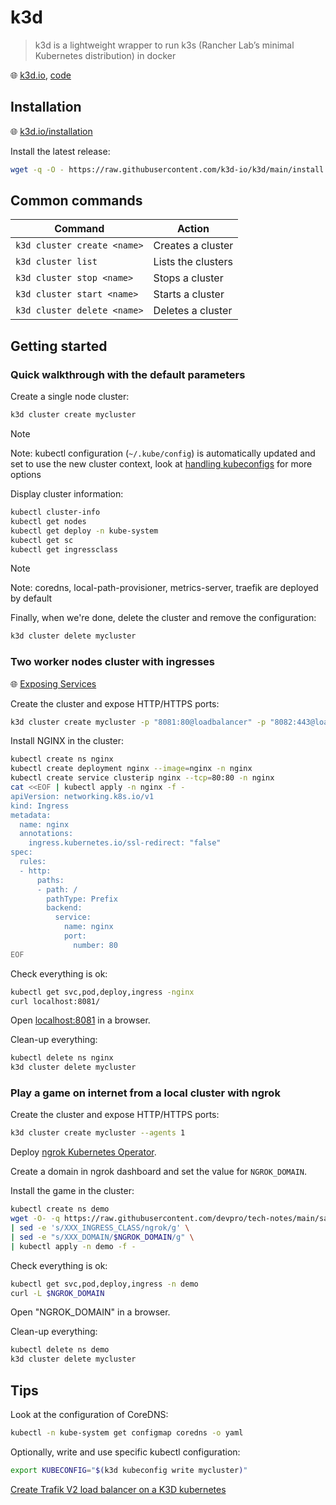 # k3d

> k3d is a lightweight wrapper to run k3s (Rancher Lab’s minimal Kubernetes distribution) in docker

🌐 [k3d.io](https://k3d.io/), [code](https://github.com/k3d-io/k3d)

## Installation

🌐 [k3d.io/installation](https://k3d.io/stable/#installation)

Install the latest release:

```bash
wget -q -O - https://raw.githubusercontent.com/k3d-io/k3d/main/install.sh | bash
```

## Common commands

Command                     | Action
----------------------------|-------------------
`k3d cluster create <name>` | Creates a cluster
`k3d cluster list`          | Lists the clusters
`k3d cluster stop <name>`   | Stops a cluster
`k3d cluster start <name>`  | Starts a cluster
`k3d cluster delete <name>` | Deletes a cluster

## Getting started

### Quick walkthrough with the default parameters

Create a single node cluster:

```bash
k3d cluster create mycluster
```

> [!NOTE]
> Note: kubectl configuration (`~/.kube/config`) is automatically updated and set to use the new cluster context, look at [handling kubeconfigs](https://k3d.io/stable/usage/kubeconfig/) for more options

Display cluster information:

```bash
kubectl cluster-info
kubectl get nodes
kubectl get deploy -n kube-system
kubectl get sc
kubectl get ingressclass
```

> [!NOTE]
> Note: coredns, local-path-provisioner, metrics-server, traefik are deployed by default

Finally, when we're done, delete the cluster and remove the configuration:

```bash
k3d cluster delete mycluster
```

### Two worker nodes cluster with ingresses

🌐 [Exposing Services](https://k3d.io/stable/usage/exposing_services/)

Create the cluster and expose HTTP/HTTPS ports:

```bash
k3d cluster create mycluster -p "8081:80@loadbalancer" -p "8082:443@loadbalancer" --agents 2
```

Install NGINX in the cluster:

```bash
kubectl create ns nginx
kubectl create deployment nginx --image=nginx -n nginx
kubectl create service clusterip nginx --tcp=80:80 -n nginx
cat <<EOF | kubectl apply -n nginx -f -
apiVersion: networking.k8s.io/v1
kind: Ingress
metadata:
  name: nginx
  annotations:
    ingress.kubernetes.io/ssl-redirect: "false"
spec:
  rules:
  - http:
      paths:
      - path: /
        pathType: Prefix
        backend:
          service:
            name: nginx
            port:
              number: 80
EOF
```

Check everything is ok:

```bash
kubectl get svc,pod,deploy,ingress -nginx
curl localhost:8081/
```

Open [localhost:8081](http://localhost:8081) in a browser.

Clean-up everything:

```bash
kubectl delete ns nginx
k3d cluster delete mycluster
```

### Play a game on internet from a local cluster with ngrok

Create the cluster and expose HTTP/HTTPS ports:

```bash
k3d cluster create mycluster --agents 1
```

Deploy [ngrok Kubernetes Operator](https://kwt.devpro.fr/application-guides/networking/ngrok.html).

Create a domain in ngrok dashboard and set the value for `NGROK_DOMAIN`.

Install the game in the cluster:

```bash
kubectl create ns demo
wget -O- -q https://raw.githubusercontent.com/devpro/tech-notes/main/samples/kubernetes/manifests/game-2048.yml \
| sed -e 's/XXX_INGRESS_CLASS/ngrok/g' \
| sed -e "s/XXX_DOMAIN/$NGROK_DOMAIN/g" \
| kubectl apply -n demo -f -
```

Check everything is ok:

```bash
kubectl get svc,pod,deploy,ingress -n demo
curl -L $NGROK_DOMAIN
```

Open "NGROK_DOMAIN" in a browser.

Clean-up everything:

```bash
kubectl delete ns demo
k3d cluster delete mycluster
```

## Tips

Look at the configuration of CoreDNS:

```bash
kubectl -n kube-system get configmap coredns -o yaml
```

Optionally, write and use specific kubectl configuration:

```bash
export KUBECONFIG="$(k3d kubeconfig write mycluster)"
```

[Create Trafik V2 load balancer on a K3D kubernetes](https://niehaitao.github.io/ops/ops-k3d-lb/)
